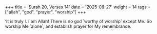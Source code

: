 +++
title = 'Surah 20, Verses 14'
date = '2025-08-27'
weight = 14
tags = ["allah", "god", "prayer", "worship"]
+++

‘It is truly I. I am Allah! There is no god ˹worthy of worship˺ except Me. So worship Me ˹alone˺, and establish prayer for My remembrance.